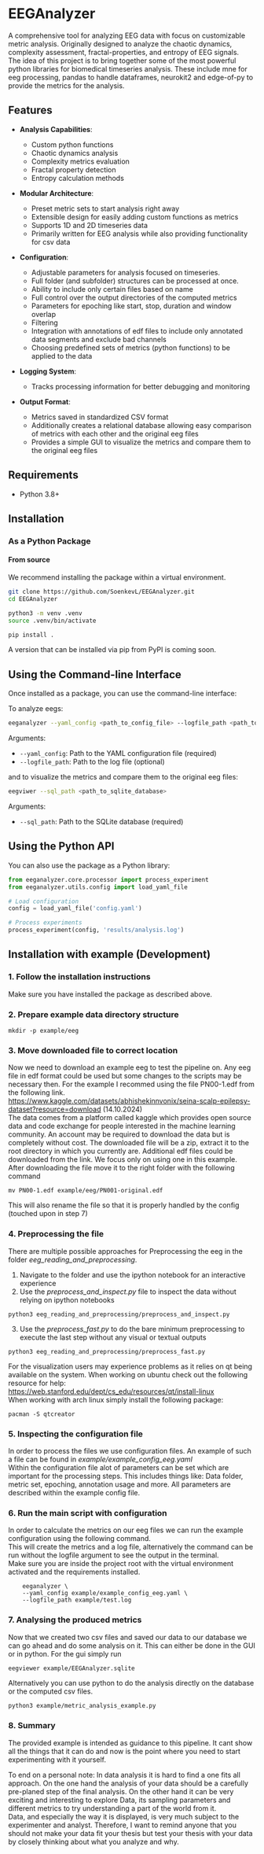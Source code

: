 # EEGAnalyzer

A comprehensive tool for analyzing EEG data with focus on customizable metric analysis. Originally designed to analyze the
chaotic dynamics, complexity assessment, fractal-properties, and entropy of EEG signals.  
The idea of this project is to bring together some of the most powerful python libraries for biomedical timeseries analysis. These
include mne for eeg processing, pandas to handle dataframes, neurokit2 and edge-of-py to provide the metrics for the analysis.

## Features

- **Analysis Capabilities**:
  - Custom python functions
  - Chaotic dynamics analysis
  - Complexity metrics evaluation
  - Fractal property detection
  - Entropy calculation methods

- **Modular Architecture**:
  - Preset metric sets to start analysis right away 
  - Extensible design for easily adding custom functions as metrics
  - Supports 1D and 2D timeseries data
  - Primarily written for EEG analysis while also providing functionality for csv data

- **Configuration**:
  - Adjustable parameters for analysis focused on timeseries.
  - Full folder (and subfolder) structures can be processed at once.
  - Ability to include only certain files based on name
  - Full control over the output directories of the computed metrics
  - Parameters for epoching like start, stop, duration and window overlap
  - Filtering
  - Integration with annotations of edf files to include only annotated data segments and exclude bad channels
  - Choosing predefined sets of metrics (python functions) to be applied to the data

- **Logging System**:
  - Tracks processing information for better debugging and monitoring

- **Output Format**:
  - Metrics saved in standardized CSV format
  - Additionally creates a relational database allowing easy comparison of metrics with each other and the original eeg files
  - Provides a simple GUI to visualize the metrics and compare them to the original eeg files

## Requirements
- Python 3.8+

## Installation

### As a Python Package

#### From source
We recommend installing the package within a virtual environment.
```bash
git clone https://github.com/SoenkevL/EEGAnalyzer.git
cd EEGAnalyzer
```
```bash
python3 -m venv .venv
source .venv/bin/activate
```
```bash
pip install .
```
A version that can be installed via pip from PyPI is coming soon.

## Using the Command-line Interface
Once installed as a package, you can use the command-line interface:

To analyze eegs:
```bash
eeganalyzer --yaml_config <path_to_config_file> --logfile_path <path_to_log_file>
```

Arguments:
- `--yaml_config`: Path to the YAML configuration file (required)
- `--logfile_path`: Path to the log file (optional)

and to visualize the metrics and compare them to the original eeg files:
```bash
eegviwer --sql_path <path_to_sqlite_database>
```
Arguments:
- `--sql_path`: Path to the SQLite database (required) 
## Using the Python API

You can also use the package as a Python library:

```python
from eeganalyzer.core.processor import process_experiment
from eeganalyzer.utils.config import load_yaml_file

# Load configuration
config = load_yaml_file('config.yaml')

# Process experiments
process_experiment(config, 'results/analysis.log')
```

## Installation with example (Development)
### 1. Follow the installation instructions
Make sure you have installed the package as described above.

### 2. Prepare example data directory structure

```
mkdir -p example/eeg
```

### 3. Move downloaded file to correct location

Now we need to download an example eeg to test the pipeline on.
Any eeg file in edf format could be used but some changes to the scripts may be necessary then.
For the example I recommed using the file PN00-1.edf from the following link.
https://www.kaggle.com/datasets/abhishekinnvonix/seina-scalp-epilepsy-dataset?resource=download (14.10.2024)  
The data comes from a platform called kaggle which provides open source data and code exchange for people interested
in the machine learning community. An account may be required to download the data but is completely without cost.
The downloaded file will be a zip, extract it to the root directory in which you currently are.
Additional edf files could be downloaded from the link. We focus only on using one in this example. \
After downloading the file move it to the right folder with the following command
```
mv PN00-1.edf example/eeg/PN001-original.edf
```

This will also rename the file so that it is properly handled by the config (touched upon in step 7)

### 4. Preprocessing the file

There are multiple possible approaches for Preprocessing the eeg in the folder *eeg_reading_and_preprocessing*.
1. Navigate to the folder and use the ipython notebook for an interactive experience
2. Use the *preprocess_and_inspect.py* file to inspect the data without relying on ipython notebooks
```
python3 eeg_reading_and_preprocessing/preprocess_and_inspect.py
```
3. Use the *preprocess_fast.py* to do the bare minimum preprocessing to execute the last step without any visual or textual outputs
```
python3 eeg_reading_and_preprocessing/preprocess_fast.py
```
For the visualization users may experience problems as it relies on qt being available on the system.
When working on ubuntu check out the following resource for help: https://web.stanford.edu/dept/cs_edu/resources/qt/install-linux \
When working with arch linux simply install the following package:
```
pacman -S qtcreator
```

### 5. Inspecting the configuration file

In order to process the files we use configuration files. An example of such a file can be found in
*example/example_config_eeg.yaml* \
Within the configuration file alot of parameters can be set which are important for the processing steps. This includes
things like: Data folder, metric set, epoching, annotation usage and more. All parameters are described within the
example config file.

### 6. Run the main script with configuration

In order to calculate the metrics on our eeg files we can run the example configuration using the following command.    
This will create the metrics and a log file, alternatively the command can be run without the logfile argument to see the output in the terminal.  
Make sure you are inside the project root with the virtual environment activated and the requirements installed.

```
    eeganalyzer \
    --yaml_config example/example_config_eeg.yaml \
    --logfile_path example/test.log
```

### 7. Analysing the produced metrics

Now that we created two csv files and saved our data to our database we can go ahead and do some analysis on it.
This can either be done in the GUI or in python.
For the gui simply run
```bash
eegviewer example/EEGAnalyzer.sqlite
```
Alternatively you can use python to do the analysis directly on the database or the computed csv files.
```
python3 example/metric_analysis_example.py
```
### 8. Summary

The provided example is intended as guidance to this pipeline. It cant show all the things that it can do and now is the point
where you need to start experimenting with it yourself.

To end on a personal note: In data analysis it is hard to find a one fits all approach. On the one hand the analysis of your data
should be a carefully pre-planed step of the final analysis. On the other hand it can be very exciting and interesting to
explore Data, its sampling parameters and different metrics to try understanding a part of the world from it.  
Data, and especially the way it is displayed, is very much subject to the experimenter and analyst.
Therefore, I want to remind anyone that you should not make your data fit your thesis but test your
thesis with your data by closely thinking about what you analyze and why. 
